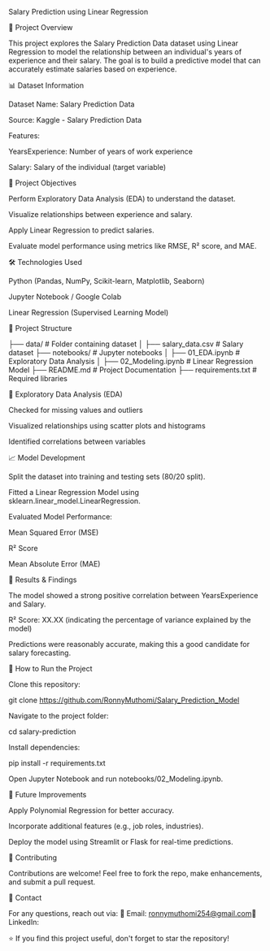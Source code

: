 Salary Prediction using Linear Regression

📌 Project Overview

This project explores the Salary Prediction Data dataset using Linear Regression to model the relationship between an individual's years of experience and their salary. The goal is to build a predictive model that can accurately estimate salaries based on experience.

📊 Dataset Information

Dataset Name: Salary Prediction Data

Source: Kaggle - Salary Prediction Data

Features:

YearsExperience: Number of years of work experience

Salary: Salary of the individual (target variable)

🎯 Project Objectives

Perform Exploratory Data Analysis (EDA) to understand the dataset.

Visualize relationships between experience and salary.

Apply Linear Regression to predict salaries.

Evaluate model performance using metrics like RMSE, R² score, and MAE.

🛠️ Technologies Used

Python (Pandas, NumPy, Scikit-learn, Matplotlib, Seaborn)

Jupyter Notebook / Google Colab

Linear Regression (Supervised Learning Model)

📁 Project Structure

├── data/                   # Folder containing dataset
│   ├── salary_data.csv      # Salary dataset
├── notebooks/               # Jupyter notebooks
│   ├── 01_EDA.ipynb         # Exploratory Data Analysis
│   ├── 02_Modeling.ipynb    # Linear Regression Model
├── README.md                # Project Documentation
├── requirements.txt         # Required libraries

🔎 Exploratory Data Analysis (EDA)

Checked for missing values and outliers

Visualized relationships using scatter plots and histograms

Identified correlations between variables

📈 Model Development

Split the dataset into training and testing sets (80/20 split).

Fitted a Linear Regression Model using sklearn.linear_model.LinearRegression.

Evaluated Model Performance:

Mean Squared Error (MSE)

R² Score

Mean Absolute Error (MAE)

🚀 Results & Findings

The model showed a strong positive correlation between YearsExperience and Salary.

R² Score: XX.XX (indicating the percentage of variance explained by the model)

Predictions were reasonably accurate, making this a good candidate for salary forecasting.

📌 How to Run the Project

Clone this repository:

git clone https://github.com/RonnyMuthomi/Salary_Prediction_Model

Navigate to the project folder:

cd salary-prediction

Install dependencies:

pip install -r requirements.txt

Open Jupyter Notebook and run notebooks/02_Modeling.ipynb.

📢 Future Improvements

Apply Polynomial Regression for better accuracy.

Incorporate additional features (e.g., job roles, industries).

Deploy the model using Streamlit or Flask for real-time predictions.

🤝 Contributing

Contributions are welcome! Feel free to fork the repo, make enhancements, and submit a pull request.

📩 Contact

For any questions, reach out via:
📧 Email: ronnymuthomi254@gmail.com🔗 LinkedIn: 

⭐ If you find this project useful, don't forget to star the repository!

